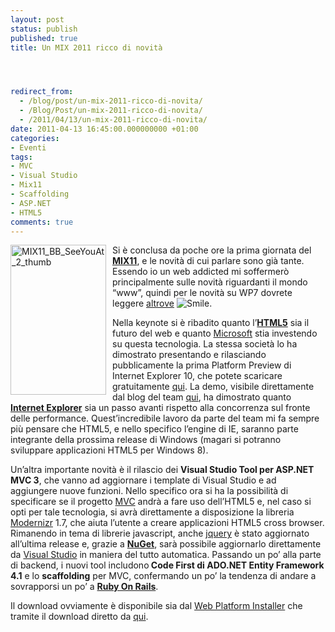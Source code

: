 ```yaml
---
layout: post
status: publish
published: true
title: Un MIX 2011 ricco di novità




redirect_from: 
  - /blog/post/un-mix-2011-ricco-di-novita/
  - /Blog/Post/un-mix-2011-ricco-di-novita/
  - /2011/04/13/un-mix-2011-ricco-di-novita/
date: 2011-04-13 16:45:00.000000000 +01:00
categories:
- Eventi
tags:
- MVC
- Visual Studio
- Mix11
- Scaffolding
- ASP.NET
- HTML5
comments: true
---
```

<a href="http://www.tostring.it/UserFiles/imperugo/MIX11_BB_SeeYouAt_2_thumb_2.gif"><img style="background-image: none; margin: 0px 10px 10px 0px; padding-left: 0px; padding-right: 0px; display: inline; float: left; padding-top: 0px; border-width: 0px;" title="MIX11_BB_SeeYouAt_2_thumb" alt="MIX11_BB_SeeYouAt_2_thumb" src="http://www.tostring.it/UserFiles/imperugo/MIX11_BB_SeeYouAt_2_thumb_thumb.gif" width="153" height="240" align="left" border="0" /></a>Si è conclusa da poche ore la prima giornata del <a title="Mix 2011" href="http://visitmix.com/" target="_blank" rel="nofollow"><strong>MIX11</strong></a>, e le novità di cui parlare sono già tante. Essendo io un web addicted mi soffermerò principalmente sulle novità riguardanti il mondo “www”, quindi per le novità su WP7 dovrete leggere <a title="Il Blog di Lorenzo Barbieri" href="http://geniodelmale.info/" target="_blank" rel="nofollow">altrove</a> <img class="wlEmoticon wlEmoticon-smile" style="border-style: none;" alt="Smile" src="http://www.tostring.it/UserFiles/imperugo/wlEmoticon-smile_2_5.png" />.

Nella keynote si è ribadito quanto l’<a title="Post about HTML5" href="http://tostring.it/tags/archive/html5" target="_blank"><strong>HTML5</strong></a> sia il futuro del web e quanto <a title="MIcrosoft Corporation" href="http://www.microsoft.com" target="_blank" rel="nofollow">Microsoft</a> stia investendo su questa tecnologia. La stessa società lo ha dimostrato presentando e rilasciando pubblicamente la prima Platform Preview di Internet Explorer 10, che potete scaricare gratuitamente <a title="Download Internet Explorer 11 Platform Preview 1" href="http://go.microsoft.com/?linkid=9739661" target="_blank" rel="nofollow">qui</a>.
La demo, visibile direttamente dal blog del team <a title="Native HTML5: First IE10 Platform Preview Available for Download" href="http://blogs.msdn.com/b/ie/archive/2011/04/12/native-html5-first-ie10-platform-preview-available-for-download.aspx" target="_blank" rel="nofollow">qui</a>, ha dimostrato quanto <a title="Internet Explorer" href="http://windows.microsoft.com/en-US/internet-explorer/products/ie/home" target="_blank" rel="nofollow"><strong>Internet Explorer</strong></a> sia un passo avanti rispetto alla concorrenza sul fronte delle performance.
Quest’incredibile lavoro da parte del team mi fa sempre più pensare che HTML5, e nello specifico l’engine di IE, saranno parte integrante della prossima release di Windows (magari si potranno sviluppare applicazioni HTML5 per Windows 8).

Un’altra importante novità è il rilascio dei <strong>Visual Studio Tool per ASP.NET MVC 3</strong>, che vanno ad aggiornare i template di Visual Studio e ad aggiungere nuove funzioni.
Nello specifico ora si ha la possibilità di specificare se il progetto <a title="ASP.NET MVC" href="http://tostring.it/tags/archive/mvc" target="_blank">MVC</a> andrà a fare uso dell’HTML5 e, nel caso si opti per tale tecnologia, si avrà direttamente a disposizione la libreria <a title="Modernizr Official Site" href="http://www.modernizr.com/" target="_blank" rel="nofollow">Modernizr</a> 1.7, che aiuta l’utente a creare applicazioni HTML5 cross browser.
Rimanendo in tema di librerie javascript, anche <a title="jQuery" href="http://tostring.it/tags/archive/jquery" target="_blank">jquery</a> è stato aggiornato all’ultima release e, grazie a <strong><a title="NuGet Official Site" href="http://www.nuget.org/" target="_blank" rel="nofollow">NuGet</a></strong>, sarà possibile aggiornarlo direttamente da <a title="http://www.tostring.it/tags/archive/visual+studio" href="http://tostring.it/tags/archive/visual+studio" target="_blank">Visual Studio</a> in maniera del tutto automatica.
Passando un po’ alla parte di backend, i nuovi tool includono<strong> Code First di ADO.NET Entity Framework 4.1</strong> e lo <strong>scaffolding</strong> per MVC, confermando un po’ la tendenza di andare a sovrapporsi un po’ a <strong><a title="Ruby On Rails Official Site" href="http://rubyonrails.org/" target="_blank" rel="nofollow">Ruby On Rails</a></strong>.

Il download ovviamente è disponibile sia dal <a title="Web Platform Installer - MVC" href="http://www.microsoft.com/web/gallery/install.aspx?appid=MVC3" target="_blank" rel="nofollow">Web Platform Installer</a> che tramite il download diretto da <a title="ASP.NET MVC 3 Tools Update" href="http://www.microsoft.com/downloads/en/details.aspx?FamilyID=82cbd599-d29a-43e3-b78b-0f863d22811a&amp;displaylang=en" target="_blank" rel="nofollow">qui</a>.
